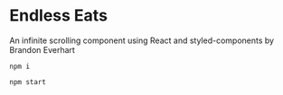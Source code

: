 # Endless Eats

An infinite scrolling component using React and styled-components by Brandon Everhart

```
npm i

npm start
```
